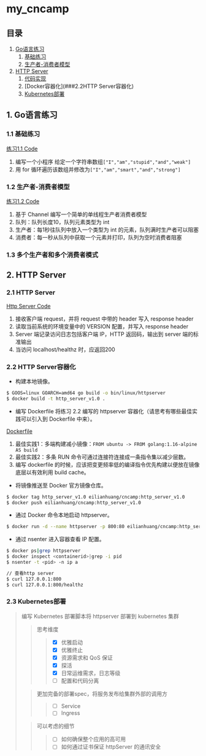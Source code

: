# my_cncamp

## 目录
1. [Go语言练习](##1.Go语言练习)  
   1. [基础练习](###1.1基础练习)  
   2. [生产者-消费者模型](###1.2生产者-消费者模型)  
2. [HTTP Server](##2.HTTPServer)
   1. [代码实现](###2.1HTTPServer)
   2. [Docker容器化](###2.2HTTP Server容器化)
   3. [Kubernetes部署](###2.3-kubernetes部署)

## 1. Go语言练习

### 1.1 基础练习

[练习1.1 Code](practice_1_1/main.go)

1. 编写一个小程序 给定一个字符串数组`["I","am","stupid","and","weak"]` 
2. 用 for 循环遍历该数组并修改为`["I","am","smart","and","strong"]`

### 1.2 生产者-消费者模型

[练习1.2 Code](practice_1_2/main.go)

1. 基于 Channel 编写一个简单的单线程生产者消费者模型
2. 队列：队列长度10，队列元素类型为 int
3. 生产者：每1秒往队列中放入一个类型为 int 的元素，队列满时生产者可以阻塞
4. 消费者：每一秒从队列中获取一个元素并打印，队列为空时消费者阻塞

### 1.3 多个生产者和多个消费者模式

## 2. HTTP Server

### 2.1 HTTP Server

[Http Server Code](http_server/main.go)

1. 接收客户端 request，并将 request 中带的 header 写入 response header
2. 读取当前系统的环境变量中的 VERSION 配置，并写入 response header
3. Server 端记录访问日志包括客户端 IP，HTTP 返回码，输出到 server 端的标准输出
4. 当访问 localhost/healthz 时，应返回200

### 2.2 HTTP Server容器化

- 构建本地镜像。

```bash
$ GOOS=linux GOARCH=amd64 go build -o bin/linux/httpserver
$ docker build -t http_server_v1.0 .
```

- 编写 Dockerfile 将练习 2.2 编写的 httpserver 容器化（请思考有哪些最佳实践可以引入到 Dockerfile 中来）。

[Dockerfile](http_server/Dockerfile)

1. 最佳实践1：多端构建减小镜像：`FROM ubuntu -> FROM golang:1.16-alpine AS build`
2. 最佳实践2：多条 RUN 命令可通过连接符连接成一条指令集以减少层数。
3. 编写 dockerfile 的时候，应该把变更频率低的编译指令优先构建以便放在镜像底层以有效利用 build cache。

- 将镜像推送至 Docker 官方镜像仓库。

```bash
$ docker tag http_server_v1.0 eilianhuang/cncamp:http_server_v1.0
$ docker push eilianhuang/cncamp:http_server_v1.0
```

- 通过 Docker 命令本地启动 httpserver。

```bash
$ docker run -d --name httpserver -p 800:80 eilianhuang/cncamp:http_server_v1.0
```

- 通过 nsenter 进入容器查看 IP 配置。

```bash
$ docker ps|grep httpserver
$ docker inspect <containerid>|grep -i pid
$ nsenter -t <pid> -n ip a

// 查看http server
$ curl 127.0.0.1:800
$ curl 127.0.0.1:800/healthz
```

### 2.3 Kubernetes部署

> 编写 Kubernetes 部署脚本将 httpserver 部署到 kubernetes 集群
>> 思考维度
>>> - [x] 优雅启动
>>> - [x] 优雅终止 
>>> - [x] 资源需求和 QoS 保证 
>>> - [x] 探活 
>>> - [x] 日常运维需求，日志等级 
>>> - [ ] 配置和代码分离
> 
>> 更加完备的部署spec，将服务发布给集群外部的调用方
>>> - [ ] Service 
>>> - [ ] Ingress
> 
>> 可以考虑的细节
>>> - [ ] 如何确保整个应用的高可用 
>>> - [ ] 如何通过证书保证 httpServer 的通讯安全
